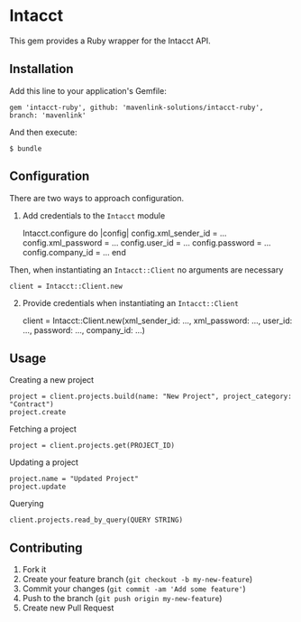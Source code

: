 # Intacct

This gem provides a Ruby wrapper for the Intacct API.

## Installation

Add this line to your application's Gemfile:

    gem 'intacct-ruby', github: 'mavenlink-solutions/intacct-ruby', branch: 'mavenlink'

And then execute:

    $ bundle


## Configuration

There are two ways to approach configuration.

1) Add credentials to the `Intacct` module

    Intacct.configure do |config|
        config.xml_sender_id = ...
        config.xml_password  = ...
        config.user_id       = ...
        config.password      = ...
        config.company_id    = ...
    end
    
Then, when instantiating an `Intacct::Client` no arguments are necessary

    client = Intacct::Client.new
    
2) Provide credentials when instantiating an `Intacct::Client`
    
    client = Intacct::Client.new(xml_sender_id: ..., xml_password: ..., user_id: ..., password: ..., company_id: ...)

## Usage
    
Creating a new project

    project = client.projects.build(name: "New Project", project_category: "Contract")
    project.create
    
Fetching a project
    
    project = client.projects.get(PROJECT_ID)
    
Updating a project
    
    project.name = "Updated Project"
    project.update
    
Querying
    
    client.projects.read_by_query(QUERY STRING)

## Contributing

1. Fork it
2. Create your feature branch (`git checkout -b my-new-feature`)
3. Commit your changes (`git commit -am 'Add some feature'`)
4. Push to the branch (`git push origin my-new-feature`)
5. Create new Pull Request
